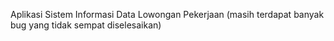 Aplikasi Sistem Informasi Data Lowongan Pekerjaan
(masih terdapat banyak bug yang tidak sempat diselesaikan)
